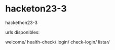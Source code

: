 # hacketon23-3
hackethon23-3

urls disponibles:

welcome/
health-check/
login/
check-login/
listar/
